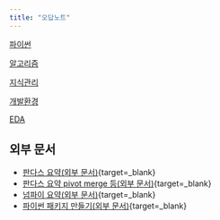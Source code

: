 ```yaml
---
title: "오답노트"
---
```


[파이썬](review/python.md)

[알고리즘](review/algorithm.md)

[지식관리](review/pkm.md)

[개발환경](review/de.md)

[EDA](review/eda.md)

## 외부 문서

- [판다스 요약(외부 문서)](https://velog.io/@ssu_hyun/Python-Basics-for-AI-Pandas-I#dataframe-operations){target=_blank}
- [판다스 요약 pivot merge 등(외부 문서)](https://velog.io/@ssu_hyun/Python-Basics-for-AI-Pandas-II){target=_blank}
- [넘파이 요약(외부 문서)](https://velog.io/@ssu_hyun/Python-Basics-for-AI-Numpy){target=_blank}
- [파이썬 패키지 만들기(외부 문서)](https://velog.io/@ssu_hyun/Module-and-Project#%ED%8C%A8%ED%82%A4%EC%A7%80package){target=_blank}